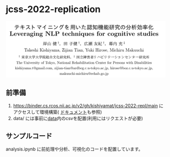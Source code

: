 # jcss-2022-replication

![](fig/title.png)

## 前準備

1. https://binder.cs.rcos.nii.ac.jp/v2/gh/kishiyamat/jcss-2022-repl/main にアクセスして環境構築(
   [ドキュメント](https://meatwiki.nii.ac.jp/confluence/pages/viewpage.action?pageId=67614937)も参照)
1. data/ には事前に[data](https://drive.google.com/drive/folders/1t1rN5V0BJJCMeq3Gu_WSjddd71kUOLXM?usp=sharing)内のcsvを配置(利用にはリクエストが必要)

## サンプルコード

analysis.ipynb に前処理や分析、可視化のコードを配置しています。

